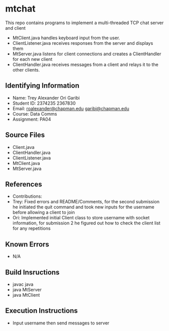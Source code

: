 # mtchat
This repo contains programs to implement a multi-threaded TCP chat server and client

* MtClient.java handles keyboard input from the user.
* ClientListener.java receives responses from the server and displays them
* MtServer.java listens for client connections and creates a ClientHandler for each new client
* ClientHandler.java receives messages from a client and relays it to the other clients.


## Identifying Information

* Name: Trey Alexander Ori Garibi
* Student ID: 2374235 2367830
* Email: roalexander@chapman.edu garibi@chapman.edu
* Course: Data Comms
* Assignment: PA04

## Source Files
* Client.java
* ClientHandler.java
* ClientListener.java
* MtClient.java
* MtServer.java

## References
* Contributions:
* Trey: Fixed errors and README/Comments, for the second submission he initiated the quit command and took new inputs for the username before allowing a client to join
* Ori: Implemented initial Client class to store username with socket information, for submission 2 he figured out how to check the client list for any repetitions

## Known Errors

* N/A

## Build Insructions
* javac java
* java MtServer
* java MtClient


## Execution Instructions
* Input username then send messages to server
